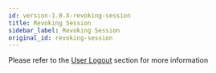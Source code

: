 ```yaml
---
id: version-1.0.X-revoking-session
title: Revoking Session
sidebar_label: Revoking Session
original_id: revoking-session
---
```


Please refer to the [User Logout](user-logout) section for more information
